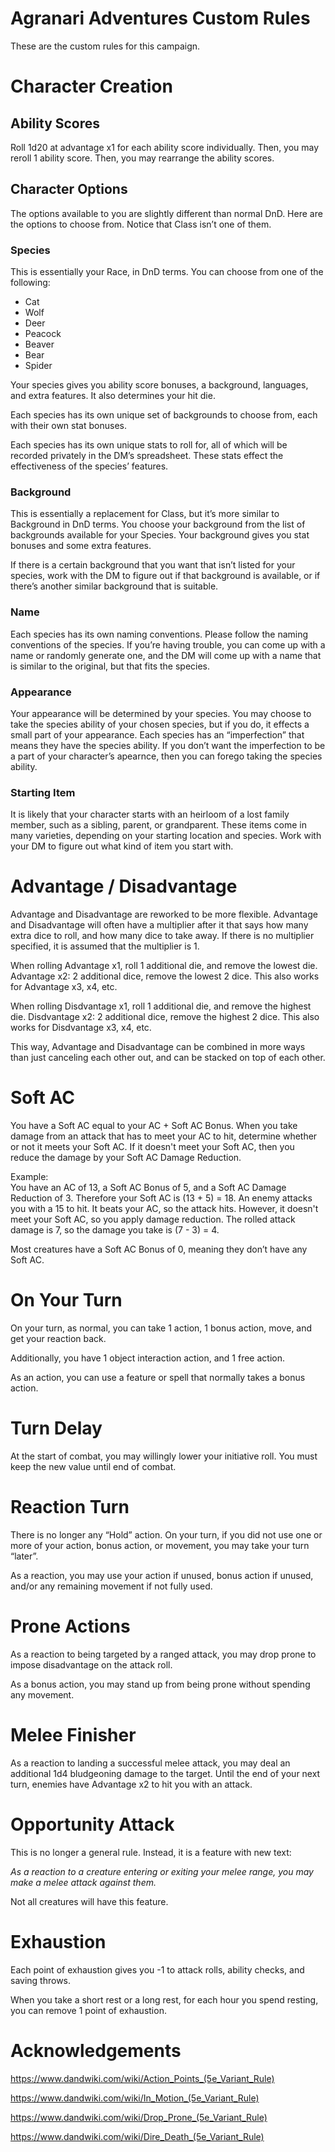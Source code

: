 # Agranari Adventures Custom Rules

These are the custom rules for this campaign.

# Character Creation

## Ability Scores

Roll 1d20 at advantage x1 for each ability score individually. Then, you may reroll 1 ability score. Then, you may rearrange the ability scores.

## Character Options

The options available to you are slightly different than normal DnD. Here are the options to choose from. Notice that Class isn’t one of them.

### Species

This is essentially your Race, in DnD terms. You can choose from one of the following:

-   Cat
-   Wolf
-   Deer
-   Peacock
-   Beaver
-   Bear
-   Spider

Your species gives you ability score bonuses, a background, languages, and extra features. It also determines your hit die.

Each species has its own unique set of backgrounds to choose from, each with their own stat bonuses.

Each species has its own unique stats to roll for, all of which will be recorded privately in the DM’s spreadsheet. These stats effect the effectiveness of the species’ features.

### Background

This is essentially a replacement for Class, but it’s more similar to Background in DnD terms. You choose your background from the list of backgrounds available for your Species. Your background gives you stat bonuses and some extra features.

If there is a certain background that you want that isn’t listed for your species, work with the DM to figure out if that background is available, or if there’s another similar background that is suitable.

### Name

Each species has its own naming conventions. Please follow the naming conventions of the species. If you’re having trouble, you can come up with a name or randomly generate one, and the DM will come up with a name that is similar to the original, but that fits the species.

### Appearance

Your appearance will be determined by your species. You may choose to take the species ability of your chosen species, but if you do, it effects a small part of your appearance. Each species has an “imperfection” that means they have the species ability. If you don’t want the imperfection to be a part of your character’s apearnce, then you can forego taking the species ability.

### Starting Item

It is likely that your character starts with an heirloom of a lost family member, such as a sibling, parent, or grandparent. These items come in many varieties, depending on your starting location and species. Work with your DM to figure out what kind of item you start with.

# Advantage / Disadvantage

Advantage and Disadvantage are reworked to be more flexible. Advantage and Disadvantage will often have a multiplier after it that says how many extra dice to roll, and how many dice to take away. If there is no multiplier specified, it is assumed that the multiplier is 1.

When rolling Advantage x1, roll 1 additional die, and remove the lowest die. Advantage x2: 2 additional dice, remove the lowest 2 dice. This also works for Advantage x3, x4, etc.

When rolling Disdvantage x1, roll 1 additional die, and remove the highest die. Disdvantage x2: 2 additional dice, remove the highest 2 dice. This also works for Disdvantage x3, x4, etc.

This way, Advantage and Disadvantage can be combined in more ways than just canceling each other out, and can be stacked on top of each other.

# Soft AC

You have a Soft AC equal to your AC + Soft AC Bonus. When you take damage from an attack that has to meet your AC to hit, determine whether or not it meets your Soft AC. If it doesn't meet your Soft AC, then you reduce the damage by your Soft AC Damage Reduction.

Example:  
You have an AC of 13, a Soft AC Bonus of 5, and a Soft AC Damage Reduction of 3. Therefore your Soft AC is (13 + 5) = 18. An enemy attacks you with a 15 to hit. It beats your AC, so the attack hits. However, it doesn't meet your Soft AC, so you apply damage reduction. The rolled attack damage is 7, so the damage you take is (7 - 3) = 4.

Most creatures have a Soft AC Bonus of 0, meaning they don’t have any Soft AC.

# On Your Turn

On your turn, as normal, you can take 1 action, 1 bonus action, move, and get your reaction back.

Additionally, you have 1 object interaction action, and 1 free action.

As an action, you can use a feature or spell that normally takes a bonus action.

# Turn Delay

At the start of combat, you may willingly lower your initiative roll. You must keep the new value until end of combat.

# Reaction Turn

There is no longer any “Hold” action. On your turn, if you did not use one or more of your action, bonus action, or movement, you may take your turn “later”.

As a reaction, you may use your action if unused, bonus action if unused, and/or any remaining movement if not fully used.

# Prone Actions

As a reaction to being targeted by a ranged attack, you may drop prone to impose disadvantage on the attack roll.

As a bonus action, you may stand up from being prone without spending any movement.

# Melee Finisher

As a reaction to landing a successful melee attack, you may deal an additional 1d4 bludgeoning damage to the target. Until the end of your next turn, enemies have Advantage x2 to hit you with an attack.

# Opportunity Attack

This is no longer a general rule. Instead, it is a feature with new text:

*As a reaction to a creature entering or exiting your melee range, you may make a melee attack against them.*

Not all creatures will have this feature.

# Exhaustion

Each point of exhaustion gives you -1 to attack rolls, ability checks, and saving throws.

When you take a short rest or a long rest, for each hour you spend resting, you can remove 1 point of exhaustion.

# Acknowledgements

<https://www.dandwiki.com/wiki/Action_Points_(5e_Variant_Rule)>

<https://www.dandwiki.com/wiki/In_Motion_(5e_Variant_Rule)>

<https://www.dandwiki.com/wiki/Drop_Prone_(5e_Variant_Rule)>

<https://www.dandwiki.com/wiki/Dire_Death_(5e_Variant_Rule)>
